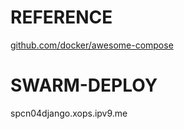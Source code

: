 # REFERENCE

[github.com/docker/awesome-compose](github.com/docker/awesome-compose)


# SWARM-DEPLOY

spcn04django.xops.ipv9.me
